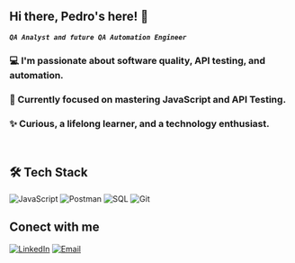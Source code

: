 ## Hi there, Pedro's here! 👋
***`QA Analyst and future QA Automation Engineer`***

### 💻 I'm passionate about software quality, API testing, and automation.

### 🎯 Currently focused on mastering JavaScript and API Testing.

### ✨ Curious, a lifelong learner, and a technology enthusiast.
<br>

## 🛠️ Tech Stack

![JavaScript](https://img.icons8.com/?size=100&id=106036&format=png&color=FFDE00)
![Postman](https://img.icons8.com/?size=100&id=EPbEfEa7o8CB&format=png&color=000000)
![SQL](https://img.icons8.com/?size=100&id=UFF3hmipmJ2V&format=png&color=000000)
![Git](https://img.icons8.com/?size=100&id=20906&format=png&color=000000)
<br>

## Conect with me
[![LinkedIn](https://img.icons8.com/?size=100&id=xuvGCOXi8Wyg&format=png&color=000000)](https://linkedin.com/in/pedrovianaqa/)
[![Email](https://img.icons8.com/?size=100&id=MALg5O8gNn2g&format=png&color=000000)](mailto:pedro.viana23@hotmail.com.com)
